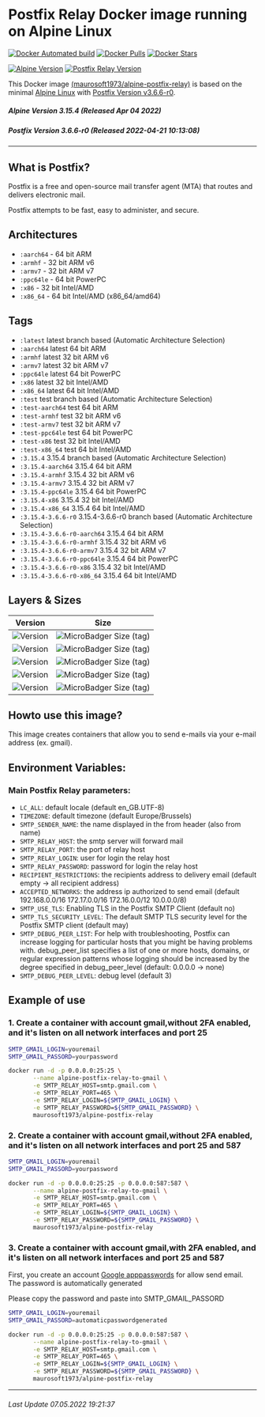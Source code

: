 # Postfix Relay Docker image running on Alpine Linux

[![Docker Automated build](https://img.shields.io/docker/automated/maurosoft1973/alpine-postfix-relay.svg?style=for-the-badge&logo=docker)](https://hub.docker.com/r/maurosoft1973/alpine-postfix-relay/)
[![Docker Pulls](https://img.shields.io/docker/pulls/maurosoft1973/alpine-postfix-relay.svg?style=for-the-badge&logo=docker)](https://hub.docker.com/r/maurosoft1973/alpine-postfix-relay/)
[![Docker Stars](https://img.shields.io/docker/stars/maurosoft1973/alpine-postfix-relay.svg?style=for-the-badge&logo=docker)](https://hub.docker.com/r/maurosoft1973/alpine-postfix-relay/)

[![Alpine Version](https://img.shields.io/badge/Alpine%20version-v3.15.4-green.svg?style=for-the-badge)](https://alpinelinux.org/)
[![Postfix Relay Version](https://img.shields.io/docker/v/maurosoft1973/alpine-postfix-relay?sort=semver&style=for-the-badge)](https://www.postfix.net)

This Docker image [(maurosoft1973/alpine-postfix-relay)](https://hub.docker.com/r/maurosoft1973/alpine-postfix-relay/) is based on the minimal [Alpine Linux](https://alpinelinux.org/) with [Postfix Version v3.6.6-r0](https://www.postfix.net).

##### Alpine Version 3.15.4 (Released Apr 04 2022)
##### Postfix Version 3.6.6-r0 (Released 2022-04-21 10:13:08)

----

## What is Postfix?
Postfix is a free and open-source mail transfer agent (MTA) that routes and delivers electronic mail.

Postfix attempts to be fast, easy to administer, and secure.

## Architectures

* ```:aarch64``` - 64 bit ARM
* ```:armhf```   - 32 bit ARM v6
* ```:armv7```   - 32 bit ARM v7
* ```:ppc64le``` - 64 bit PowerPC
* ```:x86```     - 32 bit Intel/AMD
* ```:x86_64```  - 64 bit Intel/AMD (x86_64/amd64)

## Tags

* ```:latest```         latest branch based (Automatic Architecture Selection)
* ```:aarch64```        latest 64 bit ARM
* ```:armhf```          latest 32 bit ARM v6
* ```:armv7```          latest 32 bit ARM v7
* ```:ppc64le```        latest 64 bit PowerPC
* ```:x86```            latest 32 bit Intel/AMD
* ```:x86_64```         latest 64 bit Intel/AMD
* ```:test```           test branch based (Automatic Architecture Selection)
* ```:test-aarch64```   test 64 bit ARM
* ```:test-armhf```     test 32 bit ARM v6
* ```:test-armv7```     test 32 bit ARM v7
* ```:test-ppc64le```   test 64 bit PowerPC
* ```:test-x86```       test 32 bit Intel/AMD
* ```:test-x86_64```    test 64 bit Intel/AMD
* ```:3.15.4``` 3.15.4 branch based (Automatic Architecture Selection)
* ```:3.15.4-aarch64```   3.15.4 64 bit ARM
* ```:3.15.4-armhf```     3.15.4 32 bit ARM v6
* ```:3.15.4-armv7```     3.15.4 32 bit ARM v7
* ```:3.15.4-ppc64le```   3.15.4 64 bit PowerPC
* ```:3.15.4-x86```       3.15.4 32 bit Intel/AMD
* ```:3.15.4-x86_64```    3.15.4 64 bit Intel/AMD
* ```:3.15.4-3.6.6-r0``` 3.15.4-3.6.6-r0 branch based (Automatic Architecture Selection)
* ```:3.15.4-3.6.6-r0-aarch64```   3.15.4 64 bit ARM
* ```:3.15.4-3.6.6-r0-armhf```     3.15.4 32 bit ARM v6
* ```:3.15.4-3.6.6-r0-armv7```     3.15.4 32 bit ARM v7
* ```:3.15.4-3.6.6-r0-ppc64le```   3.15.4 64 bit PowerPC
* ```:3.15.4-3.6.6-r0-x86```       3.15.4 32 bit Intel/AMD
* ```:3.15.4-3.6.6-r0-x86_64```    3.15.4 64 bit Intel/AMD

## Layers & Sizes

| Version                                                                               | Size                                                                                                                 |
|---------------------------------------------------------------------------------------|----------------------------------------------------------------------------------------------------------------------|
| ![Version](https://img.shields.io/badge/version-amd64-blue.svg?style=for-the-badge)   | ![MicroBadger Size (tag)](https://img.shields.io/docker/image-size/maurosoft1973/alpine-postfix-relay/latest?style=for-the-badge)  |
| ![Version](https://img.shields.io/badge/version-armv6-blue.svg?style=for-the-badge)   | ![MicroBadger Size (tag)](https://img.shields.io/docker/image-size/maurosoft1973/alpine-postfix-relay/armhf?style=for-the-badge)   |
| ![Version](https://img.shields.io/badge/version-armv7-blue.svg?style=for-the-badge)   | ![MicroBadger Size (tag)](https://img.shields.io/docker/image-size/maurosoft1973/alpine-postfix-relay/armv7?style=for-the-badge)   |
| ![Version](https://img.shields.io/badge/version-ppc64le-blue.svg?style=for-the-badge) | ![MicroBadger Size (tag)](https://img.shields.io/docker/image-size/maurosoft1973/alpine-postfix-relay/ppc64le?style=for-the-badge) |
| ![Version](https://img.shields.io/badge/version-x86-blue.svg?style=for-the-badge)     | ![MicroBadger Size (tag)](https://img.shields.io/docker/image-size/maurosoft1973/alpine-postfix-relay/x86?style=for-the-badge)     |

## Howto use this image?

This image creates containers that allow you to send e-mails via your e-mail address (ex. gmail).

## Environment Variables:

### Main Postfix Relay parameters:
* `LC_ALL`: default locale (default en_GB.UTF-8)
* `TIMEZONE`: default timezone (default Europe/Brussels)
* `SMTP_SENDER_NAME`: the name displayed in the from header (also from name)
* `SMTP_RELAY_HOST`: the smtp server will forward mail
* `SMTP_RELAY_PORT`: the port of relay host
* `SMTP_RELAY_LOGIN`: user for login the relay host
* `SMTP_RELAY_PASSWORD`: password for login the relay host
* `RECIPIENT_RESTRICTIONS`: the recipients address to delivery email (default empty -> all recipient address)
* `ACCEPTED_NETWORKS`: the address ip authorized to send email (default 192.168.0.0/16 172.17.0.0/16 172.16.0.0/12 10.0.0.0/8)
* `SMTP_USE_TLS`: Enabling TLS in the Postfix SMTP Client (default no)
* `SMTP_TLS_SECURITY_LEVEL`: The default SMTP TLS security level for the Postfix SMTP client (default may)
* `SMTP_DEBUG_PEER_LIST`: For help with troubleshooting, Postfix can increase logging for particular hosts that you might be having problems with. debug_peer_list specifies a list of one or more hosts, domains, or regular expression patterns whose logging should be increased by the degree specified in debug_peer_level (default: 0.0.0.0 -> none)
* `SMTP_DEBUG_PEER_LEVEL`: debug level (default 3)

## Example of use


### 1. Create a container with account gmail,without 2FA enabled, and it's listen on all network interfaces and port 25
```sh
SMTP_GMAIL_LOGIN=youremail
SMTP_GMAIL_PASSORD=yourpassword

docker run -d -p 0.0.0.0:25:25 \
       --name alpine-postfix-relay-to-gmail \
       -e SMTP_RELAY_HOST=smtp.gmail.com \
       -e SMTP_RELAY_PORT=465 \
       -e SMTP_RELAY_LOGIN=${SMTP_GMAIL_LOGIN} \
       -e SMTP_RELAY_PASSWORD=${SMTP_GMAIL_PASSWORD} \
       maurosoft1973/alpine-postfix-relay
```

### 2. Create a container with account gmail,without 2FA enabled, and it's listen on all network interfaces and port 25 and 587
```sh
SMTP_GMAIL_LOGIN=youremail
SMTP_GMAIL_PASSORD=yourpassword

docker run -d -p 0.0.0.0:25:25 -p 0.0.0.0:587:587 \
       --name alpine-postfix-relay-to-gmail \
       -e SMTP_RELAY_HOST=smtp.gmail.com \
       -e SMTP_RELAY_PORT=465 \
       -e SMTP_RELAY_LOGIN=${SMTP_GMAIL_LOGIN} \
       -e SMTP_RELAY_PASSWORD=${SMTP_GMAIL_PASSWORD} \
       maurosoft1973/alpine-postfix-relay
```

### 3. Create a container with account gmail,with 2FA enabled, and it's listen on all network interfaces and port 25 and 587
First, you create an account [Google apppasswords](https://myaccount.google.com/apppasswords) for allow send email. The password is automatically generated

Please copy the password and paste into SMTP_GMAIL_PASSORD

```sh
SMTP_GMAIL_LOGIN=youremail
SMTP_GMAIL_PASSORD=automaticpasswordgenerated

docker run -d -p 0.0.0.0:25:25 -p 0.0.0.0:587:587 \
       --name alpine-postfix-relay-to-gmail \
       -e SMTP_RELAY_HOST=smtp.gmail.com \
       -e SMTP_RELAY_PORT=465 \
       -e SMTP_RELAY_LOGIN=${SMTP_GMAIL_LOGIN} \
       -e SMTP_RELAY_PASSWORD=${SMTP_GMAIL_PASSWORD} \
       maurosoft1973/alpine-postfix-relay
```

***
###### Last Update 07.05.2022 19:21:37
